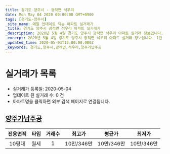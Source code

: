 ```yaml
---
title: 경기도 양주시 - 광적면 석우리
date: Mon May 04 2020 00:00:00 GMT+0900
tags: [경기도-양주시]
_site_name: 매일 업데이트 되는 아파트 실거래가
_title: 경기도 양주시 광적면 석우리 아파트 실거래가
_description: 2020년 5월 4일 경기도 양주시 광적면 석우리 아파트 실거래 정보입니다. 1건 아파트 정보가 있습니다.
_excerpt: 2020년 5월 4일 경기도 양주시 광적면 석우리 아파트 실거래 정보입니다. 1건 아파트 정보가 있습니다.
_updated_time: 2020-05-03T15:00:00.000Z
_keywords: 경기도,양주시,광적면,석우리,양주가납주공
---
```






# 실거래가 목록
- 실거래가 등록일: 2020-05-04
- 업데이트 된 실거래 수: 0 건
- 아파트명을 클릭하면 외부 검색 페이지로 연결됩니다.

## [양주가납주공](#양주가납주공)

|전용면적|타입|거래수|최고가|평균가|최저가|
|:---:|:---:|:---:|:---:|:---:|:---:|
|10평대|<span class="deal-type-3">월세</span>|1|10만/346만|10만/346만|10만/346만|

<br/>




